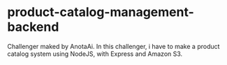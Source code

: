 # product-catalog-management-backend
Challenger maked by AnotaAi. In this challenger, i have to make a product catalog system using NodeJS, with Express and Amazon S3.
